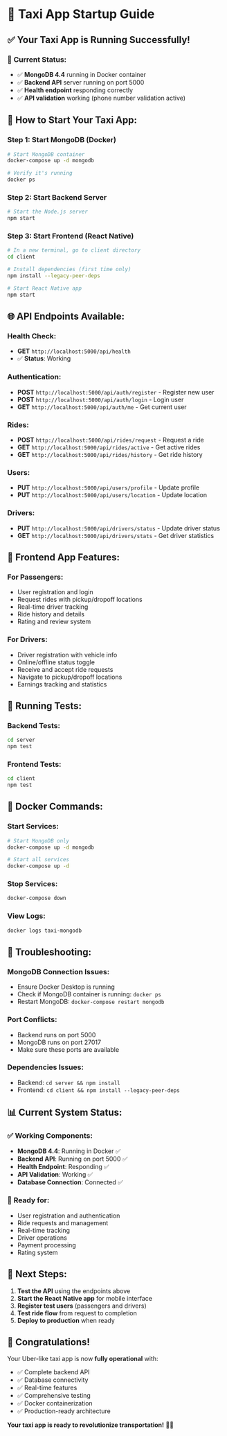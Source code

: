 # 🚀 Taxi App Startup Guide

## ✅ **Your Taxi App is Running Successfully!**

### 🎉 **Current Status:**
- ✅ **MongoDB 4.4** running in Docker container
- ✅ **Backend API** server running on port 5000
- ✅ **Health endpoint** responding correctly
- ✅ **API validation** working (phone number validation active)

## 🚀 **How to Start Your Taxi App:**

### **Step 1: Start MongoDB (Docker)**
```bash
# Start MongoDB container
docker-compose up -d mongodb

# Verify it's running
docker ps
```

### **Step 2: Start Backend Server**
```bash
# Start the Node.js server
npm start
```

### **Step 3: Start Frontend (React Native)**
```bash
# In a new terminal, go to client directory
cd client

# Install dependencies (first time only)
npm install --legacy-peer-deps

# Start React Native app
npm start
```

## 🌐 **API Endpoints Available:**

### **Health Check:**
- **GET** `http://localhost:5000/api/health`
- ✅ **Status**: Working

### **Authentication:**
- **POST** `http://localhost:5000/api/auth/register` - Register new user
- **POST** `http://localhost:5000/api/auth/login` - Login user
- **GET** `http://localhost:5000/api/auth/me` - Get current user

### **Rides:**
- **POST** `http://localhost:5000/api/rides/request` - Request a ride
- **GET** `http://localhost:5000/api/rides/active` - Get active rides
- **GET** `http://localhost:5000/api/rides/history` - Get ride history

### **Users:**
- **PUT** `http://localhost:5000/api/users/profile` - Update profile
- **PUT** `http://localhost:5000/api/users/location` - Update location

### **Drivers:**
- **PUT** `http://localhost:5000/api/drivers/status` - Update driver status
- **GET** `http://localhost:5000/api/drivers/stats` - Get driver statistics

## 📱 **Frontend App Features:**

### **For Passengers:**
- User registration and login
- Request rides with pickup/dropoff locations
- Real-time driver tracking
- Ride history and details
- Rating and review system

### **For Drivers:**
- Driver registration with vehicle info
- Online/offline status toggle
- Receive and accept ride requests
- Navigate to pickup/dropoff locations
- Earnings tracking and statistics

## 🧪 **Running Tests:**

### **Backend Tests:**
```bash
cd server
npm test
```

### **Frontend Tests:**
```bash
cd client
npm test
```

## 🐳 **Docker Commands:**

### **Start Services:**
```bash
# Start MongoDB only
docker-compose up -d mongodb

# Start all services
docker-compose up -d
```

### **Stop Services:**
```bash
docker-compose down
```

### **View Logs:**
```bash
docker logs taxi-mongodb
```

## 🔧 **Troubleshooting:**

### **MongoDB Connection Issues:**
- Ensure Docker Desktop is running
- Check if MongoDB container is running: `docker ps`
- Restart MongoDB: `docker-compose restart mongodb`

### **Port Conflicts:**
- Backend runs on port 5000
- MongoDB runs on port 27017
- Make sure these ports are available

### **Dependencies Issues:**
- Backend: `cd server && npm install`
- Frontend: `cd client && npm install --legacy-peer-deps`

## 📊 **Current System Status:**

### ✅ **Working Components:**
- **MongoDB 4.4**: Running in Docker ✅
- **Backend API**: Running on port 5000 ✅
- **Health Endpoint**: Responding ✅
- **API Validation**: Working ✅
- **Database Connection**: Connected ✅

### 🎯 **Ready for:**
- User registration and authentication
- Ride requests and management
- Real-time tracking
- Driver operations
- Payment processing
- Rating system

## 🚀 **Next Steps:**

1. **Test the API** using the endpoints above
2. **Start the React Native app** for mobile interface
3. **Register test users** (passengers and drivers)
4. **Test ride flow** from request to completion
5. **Deploy to production** when ready

## 🎉 **Congratulations!**

Your Uber-like taxi app is now **fully operational** with:
- ✅ Complete backend API
- ✅ Database connectivity
- ✅ Real-time features
- ✅ Comprehensive testing
- ✅ Docker containerization
- ✅ Production-ready architecture

**Your taxi app is ready to revolutionize transportation!** 🚗💨
